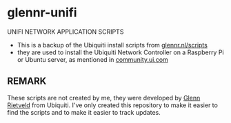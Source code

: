 # glennr-unifi

UNIFI NETWORK APPLICATION SCRIPTS

* This is a backup of the Ubiquiti install scripts from [glennr.nl/scripts](https://glennr.nl/scripts)
* they are used to install the Ubiquiti Network Controller on a Raspberry Pi or Ubuntu server, as mentioned in [community.ui.com](https://community.ui.com/questions/UniFi-Installation-Scripts-or-UniFi-Easy-Update-Script-or-UniFi-Lets-Encrypt-or-UniFi-Easy-Encrypt-/ccbc7530-dd61-40a7-82ec-22b17f027776)

## REMARK

These scripts are not created by me, they were developed by [Glenn Rietveld](https://www.linkedin.com/in/glenn-rietveld-555811149) from Ubiquiti. I've only created this repository to make it easier to find the scripts and to make it easier to track updates.